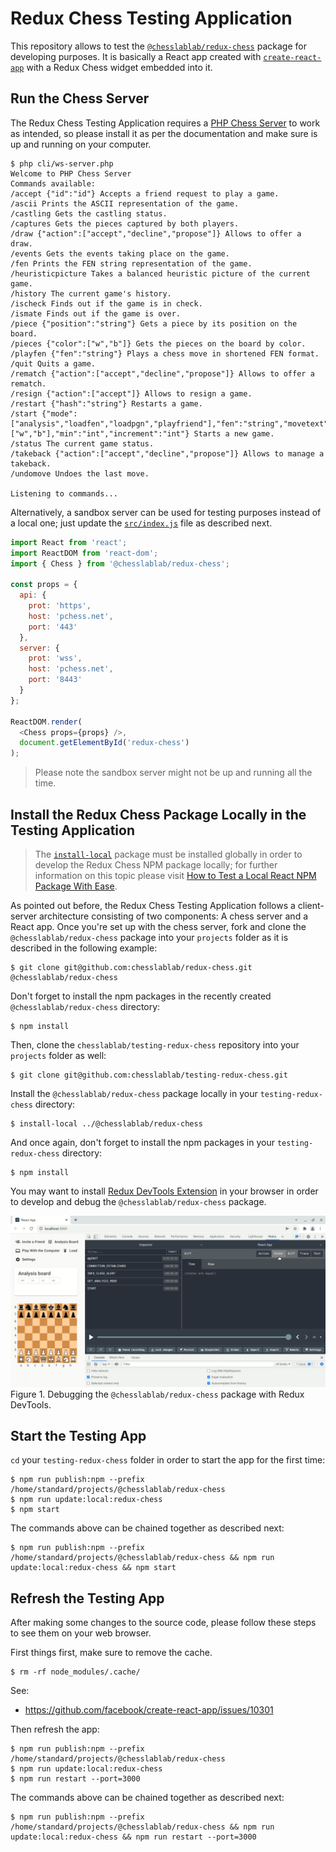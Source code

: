 # Redux Chess Testing Application

This repository allows to test the [`@chesslablab/redux-chess`](https://github.com/chesslablab/redux-chess) package for developing purposes. It is basically a React app created with [`create-react-app`](https://reactjs.org/docs/create-a-new-react-app.html) with a Redux Chess widget embedded into it.

## Run the Chess Server

The Redux Chess Testing Application requires a [PHP Chess Server](https://github.com/chesslablab/chess-server) to work as intended, so please install it as per the documentation and make sure is up and running on your computer.

```
$ php cli/ws-server.php
Welcome to PHP Chess Server
Commands available:
/accept {"id":"id"} Accepts a friend request to play a game.
/ascii Prints the ASCII representation of the game.
/castling Gets the castling status.
/captures Gets the pieces captured by both players.
/draw {"action":["accept","decline","propose"]} Allows to offer a draw.
/events Gets the events taking place on the game.
/fen Prints the FEN string representation of the game.
/heuristicpicture Takes a balanced heuristic picture of the current game.
/history The current game's history.
/ischeck Finds out if the game is in check.
/ismate Finds out if the game is over.
/piece {"position":"string"} Gets a piece by its position on the board.
/pieces {"color":["w","b"]} Gets the pieces on the board by color.
/playfen {"fen":"string"} Plays a chess move in shortened FEN format.
/quit Quits a game.
/rematch {"action":["accept","decline","propose"]} Allows to offer a rematch.
/resign {"action":["accept"]} Allows to resign a game.
/restart {"hash":"string"} Restarts a game.
/start {"mode":["analysis","loadfen","loadpgn","playfriend"],"fen":"string","movetext":"string","color":["w","b"],"min":"int","increment":"int"} Starts a new game.
/status The current game status.
/takeback {"action":["accept","decline","propose"]} Allows to manage a takeback.
/undomove Undoes the last move.

Listening to commands...
```

Alternatively, a sandbox server can be used for testing purposes instead of a local one; just update the [`src/index.js`](https://github.com/chesslablab/testing-redux-chess/blob/master/src/index.js) file as described next.

```js
import React from 'react';
import ReactDOM from 'react-dom';
import { Chess } from '@chesslablab/redux-chess';

const props = {
  api: {
    prot: 'https',
    host: 'pchess.net',
    port: '443'
  },
  server: {
    prot: 'wss',
    host: 'pchess.net',
    port: '8443'
  }
};

ReactDOM.render(
  <Chess props={props} />,
  document.getElementById('redux-chess')
);
```

> Please note the sandbox server might not be up and running all the time.

## Install the Redux Chess Package Locally in the Testing Application

> The [`install-local`](https://www.npmjs.com/package/install-local) package must be installed globally in order to develop the Redux Chess NPM package locally; for further information on this topic please visit [How to Test a Local React NPM Package With Ease](https://javascript.plainenglish.io/testing-a-local-react-npm-package-with-ease-7d0668676ddb).

As pointed out before, the Redux Chess Testing Application follows a client-server architecture consisting of two components: A chess server and a React app. Once you're set up with the chess server, fork and clone the `@chesslablab/redux-chess` package into your `projects` folder as it is described in the following example:

    $ git clone git@github.com:chesslablab/redux-chess.git @chesslablab/redux-chess

Don't forget to install the npm packages in the recently created `@chesslablab/redux-chess` directory:

    $ npm install

Then, clone the `chesslablab/testing-redux-chess` repository into your `projects` folder as well:

    $ git clone git@github.com:chesslablab/testing-redux-chess.git

Install the `@chesslablab/redux-chess` package locally in your `testing-redux-chess` directory:

    $ install-local ../@chesslablab/redux-chess

And once again, don't forget to install the npm packages in your `testing-redux-chess` directory:

    $ npm install

You may want to install [Redux DevTools Extension](https://github.com/zalmoxisus/redux-devtools-extension) in your browser in order to develop and debug the `@chesslablab/redux-chess` package.

![Figure 1](/src/assets/img/docs/figure-01.gif)
Figure 1. Debugging the `@chesslablab/redux-chess` package with Redux DevTools.

## Start the Testing App

`cd` your `testing-redux-chess` folder in order to start the app for the first time:

```
$ npm run publish:npm --prefix /home/standard/projects/@chesslablab/redux-chess
$ npm run update:local:redux-chess
$ npm start
```

The commands above can be chained together as described next:

```
$ npm run publish:npm --prefix /home/standard/projects/@chesslablab/redux-chess && npm run update:local:redux-chess && npm start
```

## Refresh the Testing App

After making some changes to the source code, please follow these steps to see them on your web browser.

First things first, make sure to remove the cache.

```
$ rm -rf node_modules/.cache/
```

See:

- https://github.com/facebook/create-react-app/issues/10301

Then refresh the app:

```
$ npm run publish:npm --prefix /home/standard/projects/@chesslablab/redux-chess
$ npm run update:local:redux-chess
$ npm run restart --port=3000
```

The commands above can be chained together as described next:

```
$ npm run publish:npm --prefix /home/standard/projects/@chesslablab/redux-chess && npm run update:local:redux-chess && npm run restart --port=3000
```
